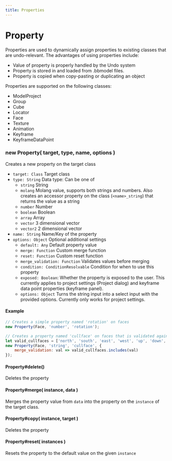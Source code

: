 ```yaml
---
title: Properties
---
```


# Property

Properties are used to dynamically assign properties to existing classes that are undo-relevant.
The advantages of using properties include:

* Value of property is properly handled by the Undo system
* Property is stored in and loaded from .bbmodel files.
* Property is copied when copy-pasting or duplicating an object

Properties are supported on the following classes:

* ModelProject
* Group
* Cube
* Locator
* Face
* Texture
* Animation
* Keyframe
* KeyframeDataPoint



### new Property( target, type, name, options )
Creates a new property on the target class

* `target: Class` Target class
* `type: String` Data type: Can be one of
	* `string` String
	* `molang` Molang value, supports both strings and numbers. Also creates an accessor property on the class (`<name>_string`) that returns the value as a string
	* `number` Number
	* `boolean` Boolean
	* `array` Array
	* `vector` 3 dimensional vector
	* `vector2` 2 dimensional vector
* `name: String` Name/Key of the property
* `options: Object` Optional additional settings
	* `default: Any` Default property value
	* `merge: Function` Custom merge function
	* `reset: Function` Custom reset function
	* `merge_validation: Function` Validates values before merging
	* `condition: ConditionResolvable` Condition for when to use this property
	* `exposed: Boolean`: Whether the property is exposed to the user. This currently applies to project settings (Project dialog) and keyframe data point properties (keyframe panel).
	* `options: Object` Turns the string input into a select input with the provided options. Currently only works for project settings.

#### Example

```javascript
// Creates a simple property named 'rotation' on faces
new Property(Face, 'number', 'rotation');

// Creates a property named 'cullface' on faces that is validated against a list of possible values
let valid_cullfaces = ['north', 'south', 'east', 'west', 'up', 'down', ''];
new Property(Face, 'string', 'cullface', {
	merge_validation: val => valid_cullfaces.includes(val)
});
```

#### Property#delete()
Deletes the property

#### Property#merge( instance, data )
Merges the property value from `data` into the property on the `instance` of the target class.

#### Property#copy( instance, target )
Deletes the property

#### Property#reset( instances )
Resets the property to the default value on the given `instance`
